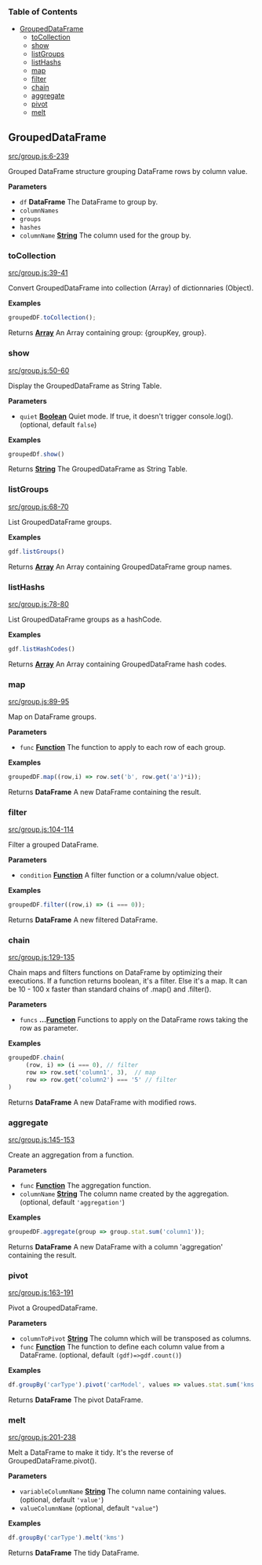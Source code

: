 <!-- Generated by documentation.js. Update this documentation by updating the source code. -->

### Table of Contents

-   [GroupedDataFrame][1]
    -   [toCollection][2]
    -   [show][3]
    -   [listGroups][4]
    -   [listHashs][5]
    -   [map][6]
    -   [filter][7]
    -   [chain][8]
    -   [aggregate][9]
    -   [pivot][10]
    -   [melt][11]

## GroupedDataFrame

[src/group.js:6-239][12]

Grouped DataFrame structure grouping DataFrame rows by column value.

**Parameters**

-   `df` **DataFrame** The DataFrame to group by.
-   `columnNames`  
-   `groups`  
-   `hashes`  
-   `columnName` **[String][13]** The column used for the group by.

### toCollection

[src/group.js:39-41][14]

Convert GroupedDataFrame into collection (Array) of dictionnaries (Object).

**Examples**

```javascript
groupedDF.toCollection();
```

Returns **[Array][15]** An Array containing group: {groupKey, group}.

### show

[src/group.js:50-60][16]

Display the GroupedDataFrame as String Table.

**Parameters**

-   `quiet` **[Boolean][17]** Quiet mode. If true, it doesn't trigger console.log(). (optional, default `false`)

**Examples**

```javascript
groupedDf.show()
```

Returns **[String][13]** The GroupedDataFrame as String Table.

### listGroups

[src/group.js:68-70][18]

List GroupedDataFrame groups.

**Examples**

```javascript
gdf.listGroups()
```

Returns **[Array][15]** An Array containing GroupedDataFrame group names.

### listHashs

[src/group.js:78-80][19]

List GroupedDataFrame groups as a hashCode.

**Examples**

```javascript
gdf.listHashCodes()
```

Returns **[Array][15]** An Array containing GroupedDataFrame hash codes.

### map

[src/group.js:89-95][20]

Map on DataFrame groups.

**Parameters**

-   `func` **[Function][21]** The function to apply to each row of each group.

**Examples**

```javascript
groupedDF.map((row,i) => row.set('b', row.get('a')*i));
```

Returns **DataFrame** A new DataFrame containing the result.

### filter

[src/group.js:104-114][22]

Filter a grouped DataFrame.

**Parameters**

-   `condition` **[Function][21]** A filter function or a column/value object.

**Examples**

```javascript
groupedDF.filter((row,i) => (i === 0));
```

Returns **DataFrame** A new filtered DataFrame.

### chain

[src/group.js:129-135][23]

Chain maps and filters functions on DataFrame by optimizing their executions.
If a function returns boolean, it's a filter. Else it's a map.
It can be 10 - 100 x faster than standard chains of .map() and .filter().

**Parameters**

-   `funcs` **...[Function][21]** Functions to apply on the DataFrame rows taking the row as parameter.

**Examples**

```javascript
groupedDF.chain(
     (row, i) => (i === 0), // filter
     row => row.set('column1', 3),  // map
     row => row.get('column2') === '5' // filter
)
```

Returns **DataFrame** A new DataFrame with modified rows.

### aggregate

[src/group.js:145-153][24]

Create an aggregation from a function.

**Parameters**

-   `func` **[Function][21]** The aggregation function.
-   `columnName` **[String][13]** The column name created by the aggregation. (optional, default `'aggregation'`)

**Examples**

```javascript
groupedDF.aggregate(group => group.stat.sum('column1'));
```

Returns **DataFrame** A new DataFrame with a column 'aggregation' containing the result.

### pivot

[src/group.js:163-191][25]

Pivot a GroupedDataFrame.

**Parameters**

-   `columnToPivot` **[String][13]** The column which will be transposed as columns.
-   `func` **[Function][21]** The function to define each column value from a DataFrame. (optional, default `(gdf)=>gdf.count()`)

**Examples**

```javascript
df.groupBy('carType').pivot('carModel', values => values.stat.sum('kms'))
```

Returns **DataFrame** The pivot DataFrame.

### melt

[src/group.js:201-238][26]

Melt a DataFrame to make it tidy. It's the reverse of GroupedDataFrame.pivot().

**Parameters**

-   `variableColumnName` **[String][13]** The column name containing values. (optional, default `'value'`)
-   `valueColumnName`   (optional, default `"value"`)

**Examples**

```javascript
df.groupBy('carType').melt('kms')
```

Returns **DataFrame** The tidy DataFrame.

[1]: #groupeddataframe

[2]: #tocollection

[3]: #show

[4]: #listgroups

[5]: #listhashs

[6]: #map

[7]: #filter

[8]: #chain

[9]: #aggregate

[10]: #pivot

[11]: #melt

[12]: https://git@github.com/:Gmousse/dataframe-js/blob/c8bed984ae3fc9fb6e30aac0d04d1ac519894998/src/group.js#L6-L239 "Source code on GitHub"

[13]: https://developer.mozilla.org/docs/Web/JavaScript/Reference/Global_Objects/String

[14]: https://git@github.com/:Gmousse/dataframe-js/blob/c8bed984ae3fc9fb6e30aac0d04d1ac519894998/src/group.js#L39-L41 "Source code on GitHub"

[15]: https://developer.mozilla.org/docs/Web/JavaScript/Reference/Global_Objects/Array

[16]: https://git@github.com/:Gmousse/dataframe-js/blob/c8bed984ae3fc9fb6e30aac0d04d1ac519894998/src/group.js#L50-L60 "Source code on GitHub"

[17]: https://developer.mozilla.org/docs/Web/JavaScript/Reference/Global_Objects/Boolean

[18]: https://git@github.com/:Gmousse/dataframe-js/blob/c8bed984ae3fc9fb6e30aac0d04d1ac519894998/src/group.js#L68-L70 "Source code on GitHub"

[19]: https://git@github.com/:Gmousse/dataframe-js/blob/c8bed984ae3fc9fb6e30aac0d04d1ac519894998/src/group.js#L78-L80 "Source code on GitHub"

[20]: https://git@github.com/:Gmousse/dataframe-js/blob/c8bed984ae3fc9fb6e30aac0d04d1ac519894998/src/group.js#L89-L95 "Source code on GitHub"

[21]: https://developer.mozilla.org/docs/Web/JavaScript/Reference/Statements/function

[22]: https://git@github.com/:Gmousse/dataframe-js/blob/c8bed984ae3fc9fb6e30aac0d04d1ac519894998/src/group.js#L104-L114 "Source code on GitHub"

[23]: https://git@github.com/:Gmousse/dataframe-js/blob/c8bed984ae3fc9fb6e30aac0d04d1ac519894998/src/group.js#L129-L135 "Source code on GitHub"

[24]: https://git@github.com/:Gmousse/dataframe-js/blob/c8bed984ae3fc9fb6e30aac0d04d1ac519894998/src/group.js#L145-L153 "Source code on GitHub"

[25]: https://git@github.com/:Gmousse/dataframe-js/blob/c8bed984ae3fc9fb6e30aac0d04d1ac519894998/src/group.js#L163-L191 "Source code on GitHub"

[26]: https://git@github.com/:Gmousse/dataframe-js/blob/c8bed984ae3fc9fb6e30aac0d04d1ac519894998/src/group.js#L201-L238 "Source code on GitHub"
